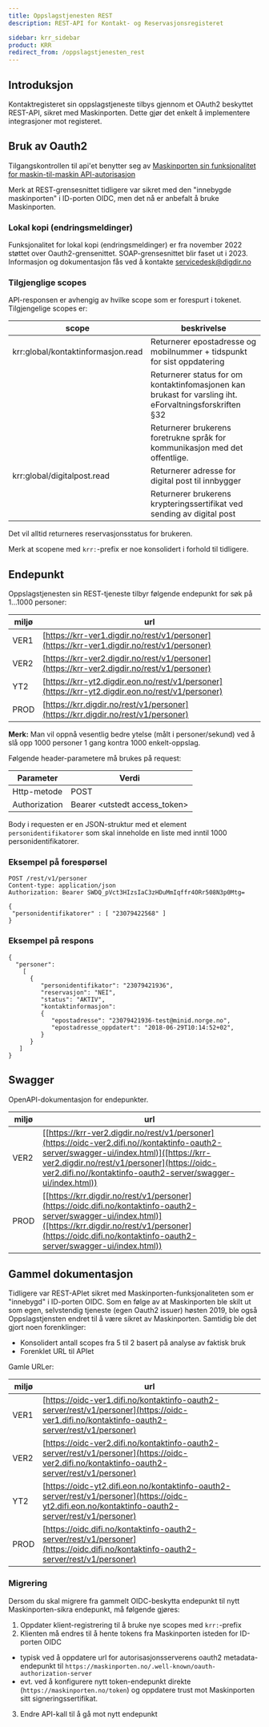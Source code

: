 ```yaml
---
title: Oppslagstjenesten REST
description: REST-API for Kontakt- og Reservasjonsregisteret

sidebar: krr_sidebar
product: KRR
redirect_from: /oppslagstjenesten_rest
---
```


## Introduksjon

Kontaktregisteret sin oppslagstjeneste tilbys gjennom et OAuth2 beskyttet REST-API, sikret med Maskinporten. Dette gjør det enkelt å implementere integrasjoner mot registeret.

## Bruk av Oauth2

Tilgangskontrollen til api'et benytter seg av  [Maskinporten sin funksjonalitet for maskin-til-maskin API-autorisasjon]({{site.baseurl}}/docs/Maskinporten/maskinporten_auth_server-to-server-oauth2)

Merk at REST-grensesnittet tidligere var sikret med den "innebygde maskinporten" i ID-porten OIDC, men det nå er anbefalt å bruke Maskinporten.

### Lokal kopi (endringsmeldinger)
Funksjonalitet for lokal kopi (endringsmeldinger) er fra november 2022 støttet over Oauth2-grensenittet. SOAP-grensesnittet blir faset ut i 2023. Informasjon og dokumentasjon fås ved å kontakte servicedesk@digdir.no


### Tilgjenglige scopes

API-responsen er avhengig av hvilke scope som er forespurt i tokenet.   Tilgjengelige scopes er:

| scope | beskrivelse |
|-|-|
| krr:global/kontaktinformasjon.read | Returnerer epostadresse og mobilnummer + tidspunkt for sist oppdatering |
| | Returnerer status for om kontaktinfomasjonen kan brukast for varsling iht. eForvaltningsforskriften  §32 |
| | Returnerer brukerens foretrukne språk for kommunikasjon med det offentlige.  |
| krr:global/digitalpost.read | Returnerer adresse for digital post til innbygger |
| | Returnerer brukerens krypteringssertifikat ved sending av digital post |

Det vil alltid returneres reservasjonsstatus for brukeren.

Merk at scopene med `krr:`-prefix er noe konsolidert i forhold til tidligere.

## Endepunkt

Oppslagstjenesten sin REST-tjeneste tilbyr følgende endepunkt for søk på 1...1000 personer:



|miljø|url|
|-|-|
|VER1|[https://krr-ver1.digdir.no/rest/v1/personer](https://krr-ver1.digdir.no/rest/v1/personer)|
|VER2|[https://krr-ver2.digdir.no/rest/v1/personer](https://krr-ver2.digdir.no/rest/v1/personer)|
|YT2 |[https://krr-yt2.digdir.eon.no/rest/v1/personer](https://krr-yt2.digdir.eon.no/rest/v1/personer)|
|PROD|[https://krr.digdir.no/rest/v1/personer](https://krr.digdir.no/rest/v1/personer)|

**Merk:** Man vil oppnå vesentlig bedre ytelse (målt i personer/sekund) ved å slå opp 1000 personer 1 gang kontra 1000 enkelt-oppslag.

Følgende header-parametere må brukes på request:

| Parameter  | Verdi |
| --- | --- |
| Http-metode | POST |
| Authorization | Bearer \<utstedt access_token\> |

Body i requesten er en JSON-struktur med et element `personidentifikatorer` som skal inneholde en liste med inntil 1000 personidentifikatorer.

### Eksempel på forespørsel

```
POST /rest/v1/personer
Content-type: application/json
Authorization: Bearer SWDQ_pVct3HIzsIaC3zHDuMmIqffr4ORr508N3p0Mtg=

{
 "personidentifikatorer" : [ "23079422568" ]
}
```

### Eksempel på respons

```
{
  "personer":
    [
      {
         "personidentifikator": "23079421936",
         "reservasjon": "NEI",
         "status": "AKTIV",
         "kontaktinformasjon":
         {
            "epostadresse": "23079421936-test@minid.norge.no",
            "epostadresse_oppdatert": "2018-06-29T10:14:52+02",
         }
      }
   ]
}
```
## Swagger
OpenAPI-dokumentasjon for endepunkter. 

|miljø|url|
|-|-|
|VER2|[[https://krr-ver2.digdir.no/rest/v1/personer](https://oidc-ver2.difi.no//kontaktinfo-oauth2-server/swagger-ui/index.html)]([https://krr-ver2.digdir.no/rest/v1/personer](https://oidc-ver2.difi.no//kontaktinfo-oauth2-server/swagger-ui/index.html))|
|PROD|[[https://krr.digdir.no/rest/v1/personer](https://oidc.difi.no/kontaktinfo-oauth2-server/swagger-ui/index.html)]([https://krr.digdir.no/rest/v1/personer](https://oidc.difi.no/kontaktinfo-oauth2-server/swagger-ui/index.html))|

## Gammel dokumentasjon

Tidligere var REST-APIet sikret med Maskinporten-funksjonaliteten som er "innebygd" i ID-porten OIDC. Som en følge av at Maskinporten ble skilt ut som egen, selvstendig tjeneste (egen Oauth2 issuer) høsten 2019, ble også Oppslagstjensten endret til å være sikret av Maskinporten. Samtidig ble det gjort noen forenklinger:
- Konsolidert antall scopes fra 5 til 2 basert på analyse av faktisk bruk
- Forenklet URL til APIet


Gamle URLer:

 |miljø|url|
 |-|-|
 |VER1|[https://oidc-ver1.difi.no/kontaktinfo-oauth2-server/rest/v1/personer](https://oidc-ver1.difi.no/kontaktinfo-oauth2-server/rest/v1/personer)|
 |VER2|[https://oidc-ver2.difi.no/kontaktinfo-oauth2-server/rest/v1/personer](https://oidc-ver2.difi.no/kontaktinfo-oauth2-server/rest/v1/personer)|
 |YT2|[https://oidc-yt2.difi.eon.no/kontaktinfo-oauth2-server/rest/v1/personer](https://oidc-yt2.difi.eon.no/kontaktinfo-oauth2-server/rest/v1/personer)|
 |PROD|[https://oidc.difi.no/kontaktinfo-oauth2-server/rest/v1/personer](https://oidc.difi.no/kontaktinfo-oauth2-server/rest/v1/personer)|



### Migrering

Dersom du skal migrere fra gammelt OIDC-beskytta endepunkt til nytt Maskinporten-sikra endepunkt, må følgende gjøres:

1. Oppdater klient-registrering til å bruke nye scopes med `krr:`-prefix
2. Klienten må endres til å hente tokens fra Maskinporten isteden for ID-porten OIDC
  - typisk ved å oppdatere url for autorisasjonsserverens oauth2 metadata-endepunkt til `https://maskinporten.no/.well-known/oauth-authorization-server`
  - evt. ved å konfigurere nytt token-endepunkt direkte (`https://maskinporten.no/token`) og oppdatere trust mot Maskinporten sitt signeringssertifikat.
3. Endre API-kall til å gå mot nytt endepunkt
